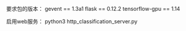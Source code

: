 要求包的版本：
gevent == 1.3a1
flask == 0.12.2
tensorflow-gpu == 1.14

启用web服务：
python3 http_classification_server.py
